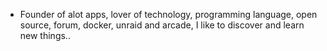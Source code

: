 - Founder of alot apps, lover of technology, programming language, open source, forum, docker, unraid and arcade, I like to discover and learn new things..
  <br>

























































































































































































































































































































































































































































































































































































































































































































































































































































































































































































































































































































































































































































































































































































































































































































































































































































































































































































































































































































































































































































































































































































































































































































































































































































































































































































































































































































































































































































































































































































































































































































































































































































































































































































































































































































































































































































































































































































































































































































































































































































































































































































































































































































































































































































































































































































































































































































































































































































































































































































































































































































































































































































































































































































































































































































































































































































































































































































































































































































































































































































































































































































































































































































































































































































































































































































































































































































































































































































































































































































































































































































































































































































































































































































































































































































































































































































































































